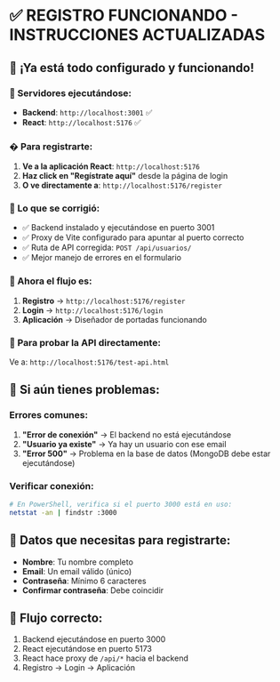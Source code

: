 # ✅ REGISTRO FUNCIONANDO - INSTRUCCIONES ACTUALIZADAS

## 🎉 ¡Ya está todo configurado y funcionando!

### 🚀 Servidores ejecutándose:
- **Backend**: `http://localhost:3001` ✅ 
- **React**: `http://localhost:5176` ✅

### � Para registrarte:

1. **Ve a la aplicación React**: `http://localhost:5176`
2. **Haz click en "Regístrate aquí"** desde la página de login
3. **O ve directamente a**: `http://localhost:5176/register`

### 🔧 Lo que se corrigió:
- ✅ Backend instalado y ejecutándose en puerto 3001
- ✅ Proxy de Vite configurado para apuntar al puerto correcto
- ✅ Ruta de API corregida: `POST /api/usuarios/`
- ✅ Mejor manejo de errores en el formulario

### 🎯 Ahora el flujo es:
1. **Registro** → `http://localhost:5176/register`
2. **Login** → `http://localhost:5176/login`  
3. **Aplicación** → Diseñador de portadas funcionando

### 🧪 Para probar la API directamente:
Ve a: `http://localhost:5176/test-api.html`

## 🔧 Si aún tienes problemas:

### Errores comunes:
1. **"Error de conexión"** → El backend no está ejecutándose
2. **"Usuario ya existe"** → Ya hay un usuario con ese email
3. **"Error 500"** → Problema en la base de datos (MongoDB debe estar ejecutándose)

### Verificar conexión:
```bash
# En PowerShell, verifica si el puerto 3000 está en uso:
netstat -an | findstr :3000
```

## 📝 Datos que necesitas para registrarte:
- **Nombre**: Tu nombre completo
- **Email**: Un email válido (único)
- **Contraseña**: Mínimo 6 caracteres
- **Confirmar contraseña**: Debe coincidir

## 🎯 Flujo correcto:
1. Backend ejecutándose en puerto 3000
2. React ejecutándose en puerto 5173  
3. React hace proxy de `/api/*` hacia el backend
4. Registro → Login → Aplicación